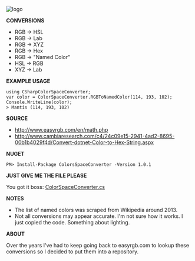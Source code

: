 ![logo](https://github.com/smchughinfo/csharpcolorspaceconverter/blob/master/logo.png)

**CONVERSIONS**

* RGB -> HSL
* RGB -> Lab
* RGB -> XYZ
* RGB -> Hex
* RGB -> "Named Color"
* HSL -> RGB
* XYZ -> Lab

**EXAMPLE USAGE**

    using CSharpColorSpaceConverter;
    var color = ColorSpaceConverter.RGBToNamedColor(114, 193, 102);
    Console.WriteLine(color);
    > Mantis (114, 193, 102)

**SOURCE**

* http://www.easyrgb.com/en/math.php
* http://www.cambiaresearch.com/c4/24c09e15-2941-4ad2-8695-00b1b4029f4d/Convert-dotnet-Color-to-Hex-String.aspx

**NUGET**
 
`PM> Install-Package ColorsSpaceConverter -Version 1.0.1`
 

**JUST GIVE ME THE FILE PLEASE**

You got it boss: [ColorSpaceConverter.cs](https://github.com/smchughinfo/csharpcolorspaceconverter/blob/master/ColorConverter/ColorSpaceConverter.cs)

**NOTES**

* The list of named colors was scraped from Wikipedia around 2013. 
* Not all conversions may appear accurate. I'm not sure how it works. I just copied the code. Something about lighting.

**ABOUT**

 Over the years I've had to keep going back to easyrgb.com to lookup these conversions so I decided to put them into a repository.